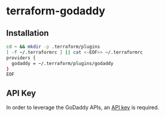 # terraform-godaddy

## Installation

```bash
cd ~ && mkdir -p .terraform/plugins
[ -f ~/.terraformrc ] || cat <-EOF>> ~/.terraformrc
providers {
  godaddy = ~/.terraform/plugins/godaddy
}
EOF
```

## API Key
In order to leverage the GoDaddy APIs, an [API key](https://developer.godaddy.com/keys/) is required.
